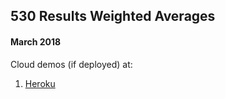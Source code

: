 ## 530 Results Weighted Averages
#### March 2018  

Cloud demos (if deployed) at:
1. [Heroku](https://results530.herokuapp.com)  